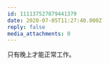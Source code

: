 ```yaml
---
id: 111137527879441379
date: 2020-07-05T11:27:40.000Z
reply: false
media_attachments: 0
---
```


只有晚上才能正常工作。

